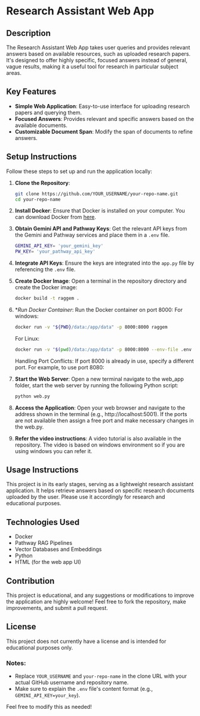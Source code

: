 # Research Assistant Web App

## Description
The Research Assistant Web App takes user queries and provides relevant answers based on available resources, such as uploaded research papers. It's designed to offer highly specific, focused answers instead of general, vague results, making it a useful tool for research in particular subject areas.

## Key Features
- **Simple Web Application**: Easy-to-use interface for uploading research papers and querying them.
- **Focused Answers**: Provides relevant and specific answers based on the available documents.
- **Customizable Document Span**: Modify the span of documents to refine answers.

## Setup Instructions
Follow these steps to set up and run the application locally:

1. **Clone the Repository**:
    ```bash
    git clone https://github.com/YOUR_USERNAME/your-repo-name.git
    cd your-repo-name
    ```

2. **Install Docker**: 
   Ensure that Docker is installed on your computer. You can download Docker from [here](https://www.docker.com/get-started).

3. **Obtain Gemini API and Pathway Keys**: 
   Get the relevant API keys from the Gemini and Pathway services and place them in a `.env` file.
   ```bash
   GEMINI_API_KEY= 'your_gemini_key'
   PW_KEY= 'your_pathway_api_key'
   ```

5. **Integrate API Keys**: 
   Ensure the keys are integrated into the `app.py` file by referencing the `.env` file.

6. **Create Docker Image**:
   Open a terminal in the repository directory and create the Docker image:
   ```bash
   docker build -t raggem .
   ```

7. **Run Docker Container*:
   Run the Docker container on port 8000:
   For windows:
   ```bash
   docker run -v "${PWD}/data:/app/data" -p 8000:8000 raggem
   ```
   For Linux:
   ```bash
   docker run -v "$(pwd)/data:/app/data" -p 8000:8000 --env-file .env raggem
   ```
   Handling Port Conflicts: If port 8000 is already in use, specify a different port. For example, to use port 8080:
   
8. **Start the Web Server**:
   Open a new terminal navigate to the web_app folder, start the web server by running the following Python script:
   ```bash
   python web.py
   ```

9. **Access the Application**:
    Open your web browser and navigate to the address shown in the terminal (e.g., http://localhost:5001).
    If the ports are not available then assign a free port and make necessary changes in the web.py.

10. **Refer the video instructions**:
    A video tutorial is also available in the repository. The video is based on windows environment so if you are using windows you can refer it. 

## Usage Instructions
This project is in its early stages, serving as a lightweight research assistant application. It helps retrieve answers based on specific research documents uploaded by the user. Please use it accordingly for research and educational purposes.

## Technologies Used
- Docker
- Pathway RAG Pipelines
- Vector Databases and Embeddings
- Python
- HTML (for the web app UI)

## Contribution
This project is educational, and any suggestions or modifications to improve the application are highly welcome! Feel free to fork the repository, make improvements, and submit a pull request.

## License
This project does not currently have a license and is intended for educational purposes only.

### Notes:
- Replace `YOUR_USERNAME` and `your-repo-name` in the clone URL with your actual GitHub username and repository name.
- Make sure to explain the `.env` file's content format (e.g., `GEMINI_API_KEY=your_key`).

Feel free to modify this as needed!
   
    
